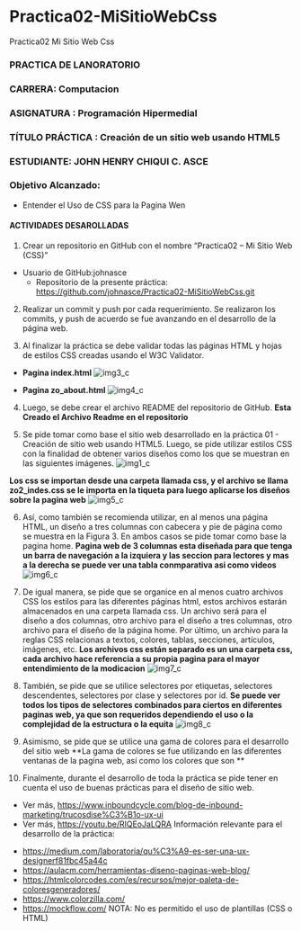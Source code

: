 # Practica02-MiSitioWebCss
Practica02 Mi Sitio Web Css
### PRACTICA DE LANORATORIO
### CARRERA: Computacion
### ASIGNATURA : Programación Hipermedial
### TÍTULO PRÁCTICA : Creación de un sitio web usando HTML5
### ESTUDIANTE: JOHN HENRY CHIQUI C. ASCE
### Objetivo Alcanzado:
* Entender el Uso de CSS para la Pagina Wen
#### ACTIVIDADES DESAROLLADAS
1. Crear un repositorio en GitHub con el nombre “Practica02 – Mi Sitio Web (CSS)”
  * Usuario de GitHub:johnasce
	* Repositorio de la presente práctica: https://github.com/johnasce/Practica02-MiSitioWebCss.git
2.	Realizar un commit y push por cada requerimiento. Se realizaron los commits, y push de acuerdo se fue avanzando en el desarrollo de la página web.

3. Al finalizar la práctica se debe validar todas las páginas HTML y hojas de estilos CSS creadas usando el W3C Validator.
* **Pagina index.html**
![img3_c](https://user-images.githubusercontent.com/51840139/80231127-8c55ed00-8618-11ea-84d3-d974830e9b76.png)

* **Pagina zo_about.html**
![img4_c](https://user-images.githubusercontent.com/51840139/80231450-fff7fa00-8618-11ea-8a67-b71e2761bde2.png)

4. Luego, se debe crear el archivo README del repositorio de GitHub.
   **Esta Creado el Archivo Readme en el repositorio**


5. Se pide tomar como base el sitio web desarrollado en la práctica 01 - Creación
de sitio web usando HTML5. Luego, se pide utilizar estilos CSS con la finalidad de
obtener varios diseños como los que se muestran en las siguientes imágenes.
![img1_c](https://user-images.githubusercontent.com/51840139/80230530-a9d68700-8617-11ea-810b-7cc6faca1a08.png)

**Los css se importan desde una carpeta llamada css, y el archivo se llama zo2_indes.css se le importa en la tiqueta <link> para luego aplicarse los diseños sobre la pagina web**
![img5_c](https://user-images.githubusercontent.com/51840139/80231823-87456d80-8619-11ea-9676-43cbca48ee85.png)

6. Así, como también se recomienda utilizar, en al menos una página HTML, un diseño a tres columnas con cabecera y pie de página como se muestra en la Figura 3. En ambos casos se pide tomar como base la pagina home.
**Pagina web de 3 columnas esta diseñada para que tenga un barra de navegación a la izquiera  y las seccion para lectores y mas a la derecha se puede ver una tabla conmparativa asi como videos**
![img6_c](https://user-images.githubusercontent.com/51840139/80232026-d55a7100-8619-11ea-9412-20c1eb5c7e04.png)

7. De igual manera, se pide que se organice en al menos cuatro archivos CSS los estilos para las diferentes páginas html, estos archivos estarán almacenados en una carpeta llamada css. Un archivo será para el diseño a dos columnas, otro archivo para el diseño a tres columnas, otro archivo para el diseño de la página home. Por último, un archivo para la reglas CSS relacionas a textos, colores, tablas, secciones, artículos, imágenes, etc.
**Los archivos css están separado es un una carpeta css, cada archivo hace referencia a su propia pagina para el mayor entendimiento de la modicacion**
![img7_c](https://user-images.githubusercontent.com/51840139/80232121-fe7b0180-8619-11ea-9a70-8f78ab361497.png)

8. También, se pide que se utilice selectores por etiquetas, selectores descendentes, selectores por clase y selectores por id.
**Se puede ver todos los tipos de selectores combinados para ciertos en diferentes paginas web, ya que son requeridos dependiendo el uso o la complejidad de la estructura o la equita**
![img8_c](https://user-images.githubusercontent.com/51840139/80232256-397d3500-861a-11ea-94a6-1f2b190fb4b9.png)

9. Asimismo, se pide que se utilice una gama de colores para el desarrollo del sitio web
**La gama de colores se fue utilizando en las diferentes ventanas de la pagina web, así como los colores que son **

10. Finalmente, durante el desarrollo de toda la práctica se pide tener en
cuenta el uso de buenas prácticas para el diseño de sitio web.
- Ver más, https://www.inboundcycle.com/blog-de-inbound-marketing/trucosdise%C3%B1o-ux-ui
- Ver más, https://youtu.be/RlQEoJaLQRA
Información relevante para el desarrollo de la práctica:
* https://medium.com/laboratoria/qu%C3%A9-es-ser-una-ux-designerf81fbc45a44c
* https://aulacm.com/herramientas-diseno-paginas-web-blog/
* https://htmlcolorcodes.com/es/recursos/mejor-paleta-de-coloresgeneradores/
* https://www.colorzilla.com/
* https://mockflow.com/
NOTA: No es permitido el uso de plantillas (CSS o HTML)

